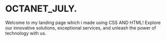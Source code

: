 # OCTANET_JULY.
Welcome to my landing page which i made using CSS AND HTML! Explore our innovative solutions, exceptional services, and unleash the power of technology with us.
